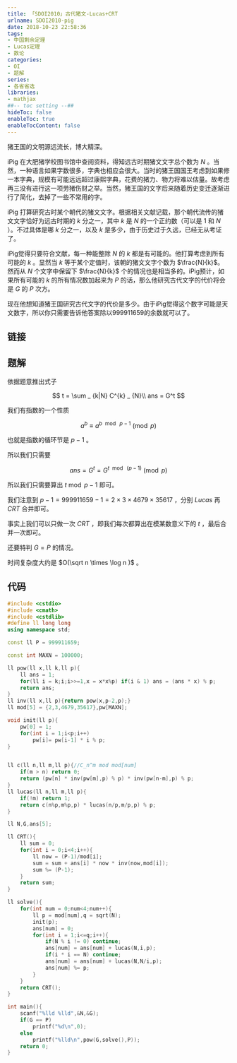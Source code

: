 ```yaml
---
title: 「SDOI2010」古代猪文-Lucas+CRT
urlname: SDOI2010-pig
date: 2018-10-23 22:58:36
tags:
- 中国剩余定理
- Lucas定理
- 数论
categories: 
- OI
- 题解
series:
- 各省省选
libraries:
- mathjax 
##-- toc setting --##
hideToc: false
enableToc: true
enableTocContent: false
---
```


猪王国的文明源远流长，博大精深。

<!--more-->

iPig 在大肥猪学校图书馆中查阅资料，得知远古时期猪文文字总个数为 $N$ 。当然，一种语言如果字数很多，字典也相应会很大。当时的猪王国国王考虑到如果修一本字典，规模有可能远远超过康熙字典，花费的猪力、物力将难以估量。故考虑再三没有进行这一项劳猪伤财之举。当然，猪王国的文字后来随着历史变迁逐渐进行了简化，去掉了一些不常用的字。

iPig 打算研究古时某个朝代的猪文文字。根据相关文献记载，那个朝代流传的猪文文字恰好为远古时期的 $k$ 分之一，其中 $k$ 是 $N$ 的一个正约数（可以是 $1$ 和 $N$ ）。不过具体是哪 $k$ 分之一，以及 $k$ 是多少，由于历史过于久远，已经无从考证了。

iPig觉得只要符合文献，每一种能整除 $N$ 的 $k$ 都是有可能的。他打算考虑到所有可能的 $k$ 。显然当 $k$ 等于某个定值时，该朝的猪文文字个数为 $\frac{N}{k}$。然而从 $N$ 个文字中保留下 $\frac{N}{k}$ 个的情况也是相当多的。iPig预计，如果所有可能的 $k$ 的所有情况数加起来为 $P$ 的话，那么他研究古代文字的代价将会是 $G$ 的 $P$ 次方。
 
现在他想知道猪王国研究古代文字的代价是多少。由于iPig觉得这个数字可能是天文数字，所以你只需要告诉他答案除以999911659的余数就可以了。

## 链接

## 题解

依据题意推出式子

$$
t = \sum _ {k|N} C^{k} _ {N}\\
ans = G^t
$$

我们有指数的一个性质

$$
a ^ b \equiv a ^ {b\ \bmod\ p-1} \pmod p
$$

也就是指数的循环节是 $p-1$ 。


所以我们只需要

$$
ans = G^t = G^{t\ \bmod\ (p-1)} \pmod p
$$

所以我们只需要算出 $t \bmod p-1$ 即可。

我们注意到 $p-1 = 999911659-1 = 2 \times 3 \times 4679 \times 35617$ ，分别 $Lucas$ 再 $CRT$ 合并即可。

事实上我们可以只做一次 $CRT$ ，即我们每次都算出在模某数意义下的 $t$ ，最后合并一次即可。 

还要特判 $G = P$ 的情况。

时间复杂度大约是 $O(\sqrt n \times \log n )$ 。

## 代码


```cpp
#include <cstdio>
#include <cmath>
#include <cstdlib>
#define ll long long
using namespace std;

const ll P = 999911659;

const int MAXN = 100000;

ll pow(ll x,ll k,ll p){
    ll ans = 1;
    for(ll i = k;i;i>>=1,x = x*x%p) if(i & 1) ans = (ans * x) % p;
    return ans;
}
ll inv(ll x,ll p){return pow(x,p-2,p);}
ll mod[5] = {2,3,4679,35617},pw[MAXN];

void init(ll p){
    pw[0] = 1;
    for(int i = 1;i<p;i++)
        pw[i]= pw[i-1] * i % p;
}


ll c(ll n,ll m,ll p){//C_n^m mod mod[num]
    if(m > n) return 0;
    return (pw[n] * inv(pw[m],p) % p) * inv(pw[n-m],p) % p;
}
ll lucas(ll n,ll m,ll p){
    if(!m) return 1;
    return c(n%p,m%p,p) * lucas(n/p,m/p,p) % p;
}

ll N,G,ans[5];

ll CRT(){
    ll sum = 0;
    for(int i = 0;i<4;i++){
        ll now = (P-1)/mod[i];
        sum = sum + ans[i] * now * inv(now,mod[i]);
        sum %= (P-1);
    }
    return sum;
}

ll solve(){
    for(int num = 0;num<4;num++){
        ll p = mod[num],q = sqrt(N);
        init(p);
        ans[num] = 0;
        for(int i = 1;i<=q;i++){
            if(N % i != 0) continue;
            ans[num] = ans[num] + lucas(N,i,p);
            if(i * i == N) continue;
            ans[num] = ans[num] + lucas(N,N/i,p);
            ans[num] %= p;
        }
    }
    return CRT();
}

int main(){
    scanf("%lld %lld",&N,&G);
    if(G == P)
        printf("%d\n",0);
    else
        printf("%lld\n",pow(G,solve(),P));
    return 0;
}
```

